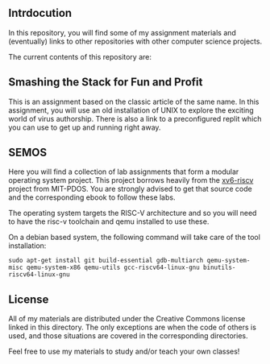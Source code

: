 ## Intrdocution
In this repository, you will find some of my assignment materials and
(eventually) links to other repositories with other computer science
projects. 

The current contents of this repository are:

## Smashing the Stack for Fun and Profit
This is an assignment based on the classic article of the same name.
In this assignment, you will use an old installation of UNIX to
explore the exciting world of virus authorship. There is also a link
to a preconfigured replit which you can use to get up and running
right away.

## SEMOS
Here you will find a collection of lab assignments that form a modular
operating system project. This project borrows heavily from the
[xv6-riscv](https://github.com/mit-pdos/xv6-riscv) project from
MIT-PDOS. You are strongly advised to get that source code and the
corresponding ebook to follow these labs.


The operating system targets the RISC-V architecture and so you will
need to have the risc-v toolchain and qemu installed to use these.

On a debian based system, the following command will take care of the
tool installation:

```
sudo apt-get install git build-essential gdb-multiarch qemu-system-misc qemu-system-x86 qemu-utils gcc-riscv64-linux-gnu binutils-riscv64-linux-gnu 
```

## License
All of my materials are distributed under the Creative Commons license
linked in this directory. The only exceptions are when the code of
others is used, and those situations are covered in the corresponding
directories.

Feel free to use my materials to study and/or teach your own classes!
